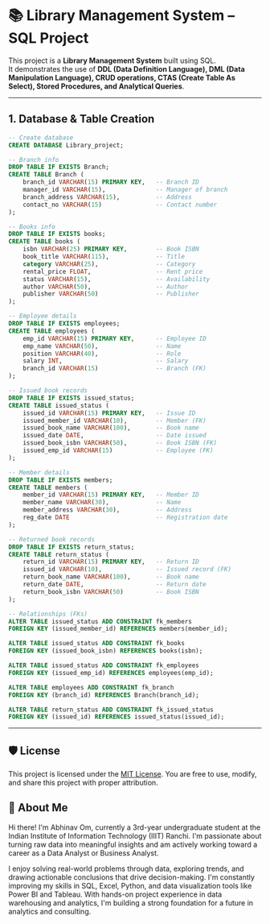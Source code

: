 # 📚 Library Management System – SQL Project

This project is a **Library Management System** built using SQL.  
It demonstrates the use of **DDL (Data Definition Language), DML (Data Manipulation Language), CRUD operations, CTAS (Create Table As Select), Stored Procedures, and Analytical Queries**.  

---

## 1. Database & Table Creation
```sql
-- Create database
CREATE DATABASE Library_project;

-- Branch info
DROP TABLE IF EXISTS Branch;
CREATE TABLE Branch (
    branch_id VARCHAR(15) PRIMARY KEY,   -- Branch ID
    manager_id VARCHAR(15),              -- Manager of branch
    branch_address VARCHAR(15),          -- Address
    contact_no VARCHAR(15)               -- Contact number
);

-- Books info
DROP TABLE IF EXISTS books;
CREATE TABLE books (
    isbn VARCHAR(25) PRIMARY KEY,        -- Book ISBN
    book_title VARCHAR(115),             -- Title
    category VARCHAR(25),                -- Category
    rental_price FLOAT,                  -- Rent price
    status VARCHAR(15),                  -- Availability
    author VARCHAR(50),                  -- Author
    publisher VARCHAR(50)                -- Publisher
);

-- Employee details
DROP TABLE IF EXISTS employees;
CREATE TABLE employees (
    emp_id VARCHAR(15) PRIMARY KEY,      -- Employee ID
    emp_name VARCHAR(50),                -- Name
    position VARCHAR(40),                -- Role
    salary INT,                          -- Salary
    branch_id VARCHAR(15)                -- Branch (FK)
);

-- Issued book records
DROP TABLE IF EXISTS issued_status;
CREATE TABLE issued_status (
    issued_id VARCHAR(15) PRIMARY KEY,   -- Issue ID
    issued_member_id VARCHAR(10),        -- Member (FK)
    issued_book_name VARCHAR(100),       -- Book name
    issued_date DATE,                    -- Date issued
    issued_book_isbn VARCHAR(50),        -- Book ISBN (FK)
    issued_emp_id VARCHAR(15)            -- Employee (FK)
);

-- Member details
DROP TABLE IF EXISTS members;
CREATE TABLE members (
    member_id VARCHAR(15) PRIMARY KEY,   -- Member ID
    member_name VARCHAR(30),             -- Name
    member_address VARCHAR(30),          -- Address
    reg_date DATE                        -- Registration date
);

-- Returned book records
DROP TABLE IF EXISTS return_status;
CREATE TABLE return_status (
    return_id VARCHAR(15) PRIMARY KEY,   -- Return ID
    issued_id VARCHAR(10),               -- Issued record (FK)
    return_book_name VARCHAR(100),       -- Book name
    return_date DATE,                    -- Return date
    return_book_isbn VARCHAR(50)         -- Book ISBN
);

-- Relationships (FKs)
ALTER TABLE issued_status ADD CONSTRAINT fk_members
FOREIGN KEY (issued_member_id) REFERENCES members(member_id);

ALTER TABLE issued_status ADD CONSTRAINT fk_books
FOREIGN KEY (issued_book_isbn) REFERENCES books(isbn);

ALTER TABLE issued_status ADD CONSTRAINT fk_employees
FOREIGN KEY (issued_emp_id) REFERENCES employees(emp_id);

ALTER TABLE employees ADD CONSTRAINT fk_branch
FOREIGN KEY (branch_id) REFERENCES Branch(branch_id);

ALTER TABLE return_status ADD CONSTRAINT fk_issued_status
FOREIGN KEY (issued_id) REFERENCES issued_status(issued_id);
```
---
## 🛡️ License

This project is licensed under the [MIT License](LICENSE). You are free to use, modify, and share this project with proper attribution.

## 🌟 About Me

Hi there! I'm Abhinav Om, currently a 3rd-year undergraduate student at the Indian Institute of Information Technology (IIIT) Ranchi.
I'm passionate about turning raw data into meaningful insights and am actively working toward a career as a Data Analyst or Business Analyst.

I enjoy solving real-world problems through data, exploring trends, and drawing actionable conclusions that drive decision-making.
I'm constantly improving my skills in SQL, Excel, Python, and data visualization tools like Power BI and Tableau.
With hands-on project experience in data warehousing and analytics, I'm building a strong foundation for a future in analytics and consulting.
